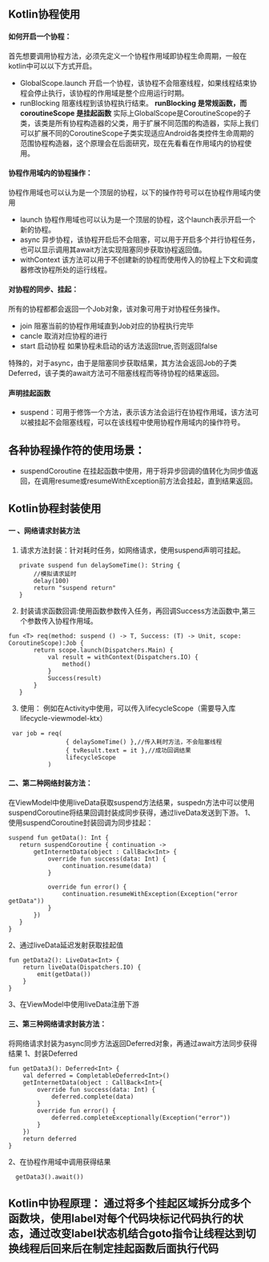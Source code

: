 ## Kotlin协程使用

#### 如何开启一个协程：
首先想要调用协程方法，必须先定义一个协程作用域即协程生命周期，一般在kotlin中可以以下方式开启。
- GlobalScope.launch 开启一个协程，该协程不会阻塞线程，如果线程结束协程会停止执行，该协程的作用域是整个应用运行时期。
- runBlocking 阻塞线程到该协程执行结束。
**runBlocking 是常规函数，而 coroutineScope 是挂起函数**
实际上GlobalScope是CoroutineScope的子类，该类是所有协程构造器的父类，用于扩展不同范围的构造器，实际上我们可以扩展不同的CoroutineScope子类实现适应Android各类控件生命周期的范围协程构造器，这个原理会在后面研究，现在先看看在作用域内的协程使用。



#### 协程作用域内的协程操作：
协程作用域也可以认为是一个顶层的协程，以下的操作符号可以在协程作用域内使用
- launch 协程作用域也可以认为是一个顶层的协程，这个launch表示开启一个新的协程。
- async 异步协程，该协程开启后不会阻塞，可以用于开启多个并行协程任务，也可以显示调用其await方法实现阻塞同步获取协程返回值。
- withContext 该方法可以用于不创建新的协程而使用传入的协程上下文和调度器修改协程所处的运行线程。


#### 对协程的同步、挂起：
所有的协程都都会返回一个Job对象，该对象可用于对协程任务操作。
- join 阻塞当前的协程作用域直到Job对应的协程执行完毕
- cancle 取消对应协程的进行
- start 启动协程 如果协程未启动的话方法返回true,否则返回false

特殊的，对于async，由于是阻塞同步获取结果，其方法会返回Job的子类Deferred，该子类的await方法可不阻塞线程而等待协程的结果返回。



#### 声明挂起函数
- suspend：可用于修饰一个方法，表示该方法会运行在协程作用域，该方法可以被挂起不会阻塞线程，可以在该线程中使用协程作用域内的操作符号。


## 各种协程操作符的使用场景：
- suspendCoroutine 在挂起函数中使用，用于将异步回调的值转化为同步值返回，在调用resume或resumeWithException前方法会挂起，直到结果返回。







## Kotlin协程封装使用

#### 一 、网络请求封装方法

1. 请求方法封装：针对耗时任务，如网络请求，使用suspend声明可挂起。
 ```
    private suspend fun delaySomeTime(): String {
        //模拟请求延时
        delay(100)
        return "suspend return"
    }
 ```
 2. 封装请求函数回调:使用函数参数传入任务，再回调Success方法函数中,第三个参数传入协程作用域。
 ```
 fun <T> req(method: suspend () -> T, Success: (T) -> Unit, scope: CoroutineScope):Job {
        return scope.launch(Dispatchers.Main) {
            val result = withContext(Dispatchers.IO) {
                method()
            }
            Success(result)
        }
    }
 ```
 3. 使用：
 例如在Activity中使用，可以传入lifecycleScope（需要导入库lifecycle-viewmodel-ktx）
 ```
  var job = req(
                 { delaySomeTime() },//传入耗时方法，不会阻塞线程
                 { tvResult.text = it },//成功回调结果
                 lifecycleScope
            )
 ```
 
 ####  二、第二种网络封装方法：
 在ViewModel中使用liveData获取suspend方法结果，suspedn方法中可以使用suspendCoroutine将结果回调封装成同步获得，通过liveData发送到下游。
 1、使用suspendCoroutine封装回调为同步挂起：
 ```
 suspend fun getData(): Int {
    return suspendCoroutine { continuation ->
        getInternetData(object : CallBack<Int> {
            override fun success(data: Int) {
                continuation.resume(data)
            }

            override fun error() {
                continuation.resumeWithException(Exception("error getData"))
            }
        })
    }
}
 ```
 2、通过liveData延迟发射获取挂起值
```
fun getData2(): LiveData<Int> {
    return liveData(Dispatchers.IO) {
        emit(getData())
    }
}
```
3、在ViewModel中使用liveData注册下游

#### 三、第三种网络请求封装方法：
将网络请求封装为async同步方法返回Deferred对象，再通过await方法同步获得结果
1、封装Deferred
```
fun getData3(): Deferred<Int> {
    val deferred = CompletableDeferred<Int>()
    getInternetData(object : CallBack<Int>{
        override fun success(data: Int) {
            deferred.complete(data)
        }
        override fun error() {
            deferred.completeExceptionally(Exception("error"))
        }
    })
    return deferred
}
```
2、在协程作用域中调用获得结果
```
  getData3().await())
```



## Kotlin中协程原理： 通过将多个挂起区域拆分成多个函数块，使用label对每个代码块标记代码执行的状态，通过改变label状态机结合goto指令让线程达到切换线程后回来后在制定挂起函数后面执行代码






 
 
 
 
 
 
 
 
 
 
 
 
